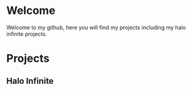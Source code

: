 # Welcome
Welcome to my github, here you will find my projects including my halo infinite projects.
# Projects
## Halo Infinite


